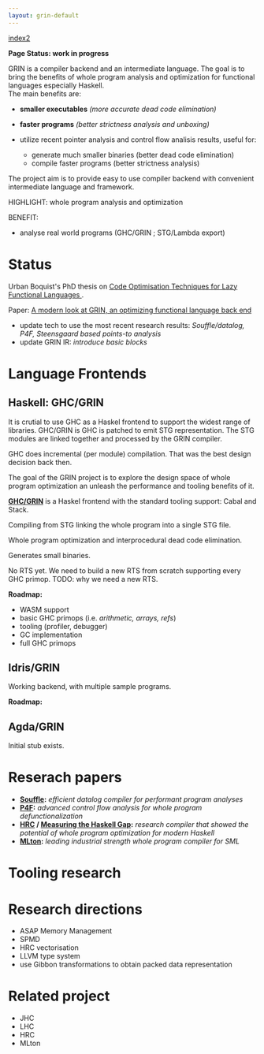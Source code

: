 ```yaml
---
layout: grin-default
---
```


[index2](index2)

**Page Status: work in progress**

GRIN is a compiler backend and an intermediate language.
The goal is to bring the benefits of whole program analysis and optimization for functional languages especially Haskell.  
The main benefits are:
  - **smaller executables** *(more accurate dead code elimination)*
  - **faster programs** *(better strictness analysis and unboxing)*

- utilize recent pointer analysis and control flow analisis results, useful for:
  - generate much smaller binaries (better dead code elimination)
  - compile faster programs (better strictness analysis)

The project aim is to provide easy to use compiler backend with convenient intermediate language and framework.

HIGHLIGHT: whole program analysis and optimization

BENEFIT:
- analyse real world programs (GHC/GRIN ; STG/Lambda export)

# Status

Urban Boquist's PhD thesis on
<a href="http://nbviewer.jupyter.org/github/grin-tech/grin/blob/master/papers/boquist.pdf">
Code Optimisation Techniques for Lazy Functional Languages
</a>.

Paper: <a href="http://nbviewer.jupyter.org/github/Anabra/grin/blob/fd9de6d3b9c7ec5f4aa7d6be41285359a73494e3/papers/stcs-2019/article/tex/main.pdf">
A modern look at GRIN, an optimizing functional language back end
</a>

- update tech to use the most recent research results: *Souffle/datalog, P4F, Steensgaard based points-to analysis*
- update GRIN IR: *introduce basic blocks*

# Language Frontends

## Haskell: GHC/GRIN

It is crutial to use GHC as a Haskel frontend to support the widest range of libraries. GHC/GRIN is 
GHC is patched to emit STG representation. The STG modules are linked together and processed by the GRIN compiler.

GHC does incremental (per module) compilation. That was the best design decision back then.

The goal of the GRIN project is to explore the design space of whole program optimization an unleash the performance and tooling benefits of it.

**[GHC/GRIN]()** is a Haskel frontend with the standard tooling support: Cabal and Stack.

Compiling from STG linking the whole program into a single STG file.

Whole program optimization and interprocedural dead code elimination.

Generates small binaries.

No RTS yet. We need to build a new RTS from scratch supporting every GHC primop.
TODO: why we need a new RTS.
  
**Roadmap:**
- WASM support
- basic GHC primops (i.e. *arithmetic, arrays, refs*)
- tooling (profiler, debugger)
- GC implementation
- full GHC primops

## Idris/GRIN

Working backend, with multiple sample programs.

**Roadmap:**

## Agda/GRIN

Initial stub exists.

# Reserach papers

- **[Souffle](https://souffle-lang.github.io/):** *efficient datalog compiler for performant program analyses*
- **[P4F](https://arxiv.org/pdf/1507.03137.pdf):** *advanced control flow analysis for whole program defunctionalization*
- **[HRC](http://www.leafpetersen.com/leaf/publications/hs2013/hrc-paper.pdf) / [Measuring the Haskell Gap](http://www.leafpetersen.com/leaf/publications/ifl2013/haskell-gap.pdf):**
      *research compiler that showed the potential of whole program optimization for modern Haskell*
- **[MLton](http://mlton.org/):** *leading industrial strength whole program compiler for SML*

# Tooling research

# Research directions

- ASAP Memory Management
- SPMD
- HRC vectorisation
- LLVM type system
- use Gibbon transformations to obtain packed data representation

# Related project

- JHC
- LHC
- HRC
- MLton
